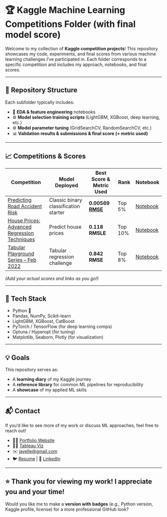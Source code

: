 # 🏆 Kaggle Machine Learning Competitions Folder (with final model score)

Welcome to my collection of **Kaggle competition projects**!
This repository showcases my code, experiments, and final scores from various machine learning challenges I’ve participated in. Each folder corresponds to a specific competition and includes my approach, notebooks, and final scores.

---

## 📂 Repository Structure
Each subfolder typically includes:

* 🧠 **EDA & feature engineering** notebooks
* ⚙️ **Model selection training scripts** (LightGBM, XGBoost, deep learning, etc.)
* ⚙️ **Model parameter tuning** (GridSearchCV, RandomSearchCV, etc.)
* 📊 **Validation results & submissions & final score (+ metric used)**

---

## 📈 Competitions & Scores

| Competition                                                                                                          | Model Deployed                            | Best Score & Metric Used     | Rank    | Notebook                                         |
| -------------------------------------------------------------------------------------------------------------------- | ------------------------------------- | --------------- | ------- | ------------------------------------------------ |
| [Predicting Road Accident Risk](https://www.kaggle.com/competitions/playground-series-s5e10/overview)                                          | Classic binary classification starter | **0.00569 [RMSE](https://c3.ai/glossary/data-science/root-mean-square-error-rmse/)**       | Top 5%  | [Notebook](./titanic/notebooks/final.ipynb)      |
| [House Prices: Advanced Regression Techniques](https://www.kaggle.com/c/house-prices-advanced-regression-techniques) | Predict house prices                  | **0.118 RMSLE** | Top 10% | [Notebook](./house-prices/notebooks/final.ipynb) |
| [Tabular Playground Series – Feb 2022](https://www.kaggle.com/competitions/tabular-playground-series-feb-2022)       | Tabular regression challenge          | **0.842 RMSE**  | Top 8%  | [Notebook](./tps-feb-2022/notebooks/final.ipynb) |

*(Add your actual scores and links as you go!)*

---

## 🧰 Tech Stack

* Python 🐍
* Pandas, NumPy, Scikit-learn
* LightGBM, XGBoost, CatBoost
* PyTorch / TensorFlow (for deep learning comps)
* Optuna / Hyperopt (for tuning)
* Matplotlib, Seaborn, Plotly (for visualization)

---

## 💡 Goals

This repository serves as:

* A **learning diary** of my Kaggle journey
* A **reference library** for common ML pipelines for reproducibility
* A **showcase** of my applied ML skills

---

## 📬 Contact

If you’d like to see more of my work or discuss ML approaches, feel free to reach out!

* 🧑‍💻 [Portfolio Website](https://jayelle0609.github.io/jialing/)
* 🧑‍💻 [Tableau Viz](https://public.tableau.com/app/profile/jialingteo/vizzes)
* ✉️ [jayelle@gmail.com](mailto:jayelleteo@gmail.com)
* 🐦 [Resume](https://drive.google.com/file/d/1Rq7kx1UOF96GE26drsnB5flgt6iCxdYP/view?usp=sharing) | 💼 [LinkedIn](https://linkedin.com/in/jialingteo)

---

⭐ **Thank you for viewing my work!**
I appreciate you and your time!
---

Would you like me to make a **version with badges** (e.g., Python version, Kaggle profile, license) for a more professional GitHub look?
